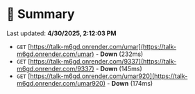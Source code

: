 # 📖 Summary
Last updated: **4/30/2025, 2:12:03 PM**

- `GET` [https://talk-m6gd.onrender.com/umar](https://talk-m6gd.onrender.com/umar) - **Down** (232ms)
- `GET` [https://talk-m6gd.onrender.com/9337](https://talk-m6gd.onrender.com/9337) - **Down** (145ms)
- `GET` [https://talk-m6gd.onrender.com/umar920](https://talk-m6gd.onrender.com/umar920) - **Down** (174ms)
